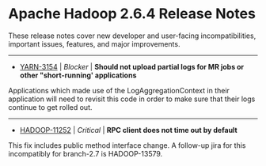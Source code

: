 
<!---
# Licensed to the Apache Software Foundation (ASF) under one
# or more contributor license agreements.  See the NOTICE file
# distributed with this work for additional information
# regarding copyright ownership.  The ASF licenses this file
# to you under the Apache License, Version 2.0 (the
# "License"); you may not use this file except in compliance
# with the License.  You may obtain a copy of the License at
#
#     http://www.apache.org/licenses/LICENSE-2.0
#
# Unless required by applicable law or agreed to in writing, software
# distributed under the License is distributed on an "AS IS" BASIS,
# WITHOUT WARRANTIES OR CONDITIONS OF ANY KIND, either express or implied.
# See the License for the specific language governing permissions and
# limitations under the License.
-->
# Apache Hadoop  2.6.4 Release Notes

These release notes cover new developer and user-facing incompatibilities, important issues, features, and major improvements.


---

* [YARN-3154](https://issues.apache.org/jira/browse/YARN-3154) | *Blocker* | **Should not upload partial logs for MR jobs or other "short-running\' applications**

Applications which made use of the LogAggregationContext in their application will need to revisit this code in order to make sure that their logs continue to get rolled out.


---

* [HADOOP-11252](https://issues.apache.org/jira/browse/HADOOP-11252) | *Critical* | **RPC client does not time out by default**

This fix includes public method interface change.
A follow-up jira for this incompatibly for branch-2.7 is HADOOP-13579.



